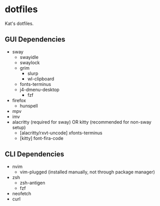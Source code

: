 # dotfiles
Kat's dotfiles.

## GUI Dependencies
- sway
  - swayidle
  - swaylock
  - grim
    - slurp
    - wl-clipboard
  - fonts-terminus
  - j4-dmenu-desktop
    - fzf
- firefox
  - hunspell
- mpv
- imv
- alacritty (required for sway) OR kitty (recommended for non-sway setup)
  - [alacritty/rxvt-uncode] xfonts-terminus
  - [kitty] font-fira-code
## CLI Dependencies
- nvim
  - vim-plugged (installed manually, not through package manager)
- zsh
  - zsh-antigen
  - fzf
- neofetch
- curl

